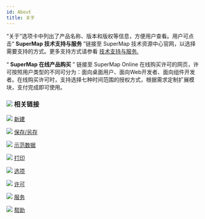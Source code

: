 ```yaml
---
id: About
title: 关于
---
```

“关于”选项卡中列出了产品名称、版本和版权等信息，方便用户查看。用户可点击“ **SuperMap 技术支持与服务** ”链接至 SuperMap
技术资源中心官网，以选择需要支持的方式。更多支持方式请参看 [技术支持与服务.](../../Illumination/TechSupport.htm)

“ **SuperMap 在线产品购买** ” 链接至 SuperMap Online
在线购买许可的网页，许可按照用户类型的不同可分为：面向桌面用户、面向Web开发者、面向组件开发者。在线购买许可时，支持选择七种时间范围的授权方式，根据需求定制扩展模块，支付完成即可使用。

### ![](img/seealso.png) 相关链接

![](img/smalltitle.png) [新建](ItemNew.htm)

![](img/smalltitle.png) [保存/另存](ItemSave.htm)

![](img/smalltitle.png) [示范数据](ItemSampleData.htm)

![](img/smalltitle.png) [打印](ItemPrint.htm)

![](img/smalltitle.png) [选项](ItemDeskproOption.htm)

![](img/smalltitle.png) [许可](ItemLicense.htm)

![](img/smalltitle.png) [服务](OnlineAddress.htm)

![](img/smalltitle.png) [帮助](Help.htm)


